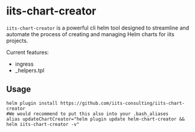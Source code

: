 # iits-chart-creator

`iits-chart-creator` is a powerful cli helm tool designed to streamline and automate the process of creating and managing Helm charts for iits projects.

Current features:
- ingress
- _helpers.tpl


## Usage

```shell
helm plugin install https://github.com/iits-consulting/iits-chart-creator
#We would recommend to put this also into your .bash_aliases
alias updateChartCreator="helm plugin update helm-chart-creator && helm iits-chart-creator -v"
```